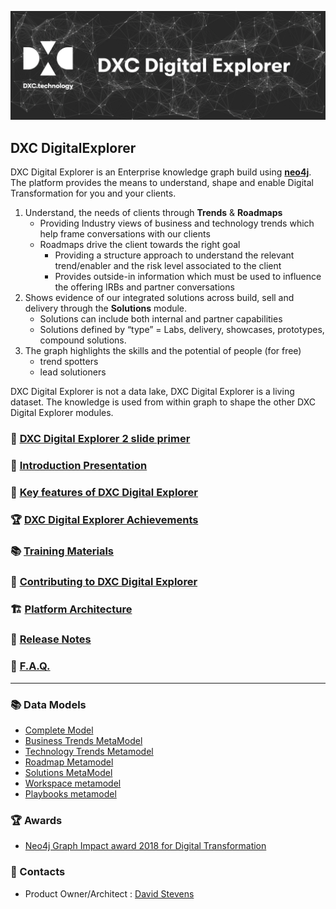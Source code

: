 ![banner](images/banner.png)

## DXC DigitalExplorer 

DXC Digital Explorer is an Enterprise knowledge graph build using **[neo4j](https://neo4j.com/)**.  The platform provides the means to understand, shape and enable Digital Transformation for you and your clients.
1.	Understand, the needs of  clients through **Trends** & **Roadmaps**
    - Providing Industry views of business and technology trends which help frame conversations with our clients
    - Roadmaps drive the client towards the right goal
        - Providing a structure approach to understand the relevant trend/enabler and the risk level associated to the client
        - Provides outside-in information which must be used to influence the offering IRBs and partner conversations
2.	Shows evidence of our integrated solutions across build, sell and delivery through the **Solutions** module.
    - Solutions can include both internal and partner capabilities
    - Solutions defined by “type” = Labs, delivery, showcases, prototypes, compound solutions.
3.	The graph highlights the skills and the potential of people (for free)
    - trend spotters
    - lead solutioners

DXC Digital Explorer is not a data lake, DXC Digital Explorer is a living dataset.  The knowledge is used from within graph to shape the other DXC Digital Explorer modules. 


### :memo: [DXC Digital Explorer 2 slide primer](SongSheet/readme.md)

### :link: <a href="https://github.com/dxc-technology/dxc-digitalexplorer/blob/master/Presentations/DXC%20Digital%20Explorer.Overview.ShortVersion.pptx" download>Introduction Presentation</a>

### :memo: [Key features of DXC Digital Explorer ](deFeatures.md)

### :trophy: [DXC Digital Explorer Achievements](Achievements.md)

### :books: [Training Materials](training/readme.md)

### :busts_in_silhouette: [Contributing to DXC Digital Explorer](contributing.md)

### :building_construction: [Platform Architecture](deArchitecture.md)

### :bookmark: [Release Notes](ReleaseNotes)

### :page_with_curl: [F.A.Q.](SongSheet/faq.md)

----

### :books: Data Models
* [Complete Model](MetaModels/completeModel.md)
* [Business Trends MetaModel](MetaModels/BusinessTrendMetaModel.md)
* [Technology Trends Metamodel](MetaModels/TechnologyTrendMetaModel.md)
* [Roadmap Metamodel](MetaModels/RoadmapMetaModel.md)
* [Solutions MetaModel](MetaModels/SolutionMetaModel.md)
* [Workspace metamodel](MetaModels/WorkspaceMetaModel.md)
* [Playbooks metamodel](MetaModels/PlaybooksMetaModel.md)

### :trophy: Awards
* [Neo4j Graph Impact award 2018 for Digital Transformation](https://neo4j.com/news/2018-graphie-award-winners/)

### :busts_in_silhouette: Contacts

* Product Owner/Architect : [David Stevens](davidstevens@dxc.com)
